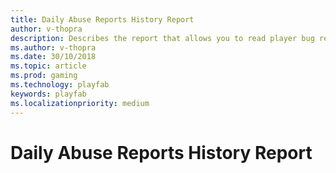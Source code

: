 ```yaml
---
title: Daily Abuse Reports History Report
author: v-thopra
description: Describes the report that allows you to read player bug reporting, and/or to let players report each other for cheating.
ms.author: v-thopra
ms.date: 30/10/2018
ms.topic: article
ms.prod: gaming
ms.technology: playfab
keywords: playfab
ms.localizationpriority: medium
---
```


# Daily Abuse Reports History Report


